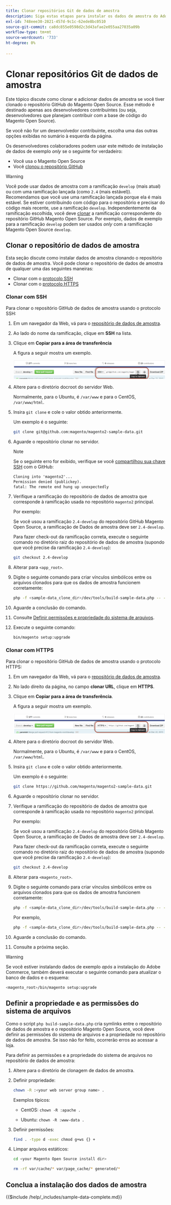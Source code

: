 ```yaml
---
title: Clonar repositórios Git de dados de amostra
description: Siga estas etapas para instalar os dados de amostra do Adobe Commerce clonando repositórios Git.
exl-id: 748eee30-2821-457d-9c1c-62ede8bc0510
source-git-commit: ca8dc855e0598d2c3d43afae2e055aa27035a09b
workflow-type: tm+mt
source-wordcount: '733'
ht-degree: 0%

---
```


# Clonar repositórios Git de dados de amostra

Este tópico discute como clonar e adicionar dados de amostra se você tiver clonado o repositório GitHub do Magento Open Source. Esse método é destinado apenas aos desenvolvedores contribuintes (ou seja, desenvolvedores que planejam contribuir com a base de código do Magento Open Source).

Se você não for um desenvolvedor contribuinte, escolha uma das outras opções exibidas no sumário à esquerda da página.

Os desenvolvedores colaboradores podem usar este método de instalação de dados de exemplo *only* se o seguinte for verdadeiro:

* Você usa o Magento Open Source
* Você [clonou o repositório GitHub](https://developer.adobe.com/commerce/contributor/guides/install/clone-repository/)

>[!WARNING]
>
>Você pode usar dados de amostra com a ramificação `develop` (mais atual) ou com uma ramificação lançada (como `2.4` (mais estável)). Recomendamos que você use uma ramificação lançada porque ela é mais estável. Se estiver contribuindo com código para o repositório e precisar do código mais recente, use a ramificação `develop`. Independentemente da ramificação escolhida, você deve [clonar](https://developer.adobe.com/commerce/contributor/guides/install/clone-repository/) a ramificação correspondente do repositório GitHub Magento Open Source. Por exemplo, dados de exemplo para a ramificação `develop` podem ser usados *only* com a ramificação Magento Open Source `develop`.

## Clonar o repositório de dados de amostra

Esta seção discute como instalar dados de amostra clonando o repositório de dados de amostra. Você pode clonar o repositório de dados de amostra de qualquer uma das seguintes maneiras:

* Clonar com o [protocolo SSH](#clone-with-ssh)
* Clonar com o [protocolo HTTPS](#clone-with-https)

### Clonar com SSH

Para clonar o repositório GitHub de dados de amostra usando o protocolo SSH:

1. Em um navegador da Web, vá para o [repositório de dados de amostra](https://github.com/magento/magento2-sample-data).
1. Ao lado do nome da ramificação, clique em **SSH** na lista.
1. Clique em **Copiar para a área de transferência**

   A figura a seguir mostra um exemplo.

   ![Clonar o repositório GitHub usando SSH](../../assets/installation/install_mage2_clone-ssh.png)

1. Altere para o diretório docroot do servidor Web.

   Normalmente, para o Ubuntu, é `/var/www` e para o CentOS, `/var/www/html`.

1. Insira `git clone` e cole o valor obtido anteriormente.

   Um exemplo é o seguinte:

   ```bash
   git clone git@github.com:magento/magento2-sample-data.git
   ```

1. Aguarde o repositório clonar no servidor.

   >[!NOTE]
   >
   >Se o seguinte erro for exibido, verifique se você [compartilhou sua chave SSH](https://docs.github.com/articles/generating-ssh-keys/) com o GitHub:<br>

   ```
   Cloning into 'magento2'...
   Permission denied (publickey).
   fatal: The remote end hung up unexpectedly
   ```

1. Verifique a ramificação do repositório de dados de amostra que corresponde à ramificação usada no repositório `magento2` principal.

   Por exemplo:

   Se você usou a ramificação `2.4-develop` do repositório GitHub Magento Open Source, a ramificação de Dados de amostra deve ser `2.4-develop`.

   Para fazer check-out da ramificação correta, execute o seguinte comando no diretório raiz do repositório de dados de amostra (supondo que você precise da ramificação `2.4-develop`):

   ```bash
   git checkout 2.4-develop
   ```

1. Alterar para `<app_root>`.
1. Digite o seguinte comando para criar vínculos simbólicos entre os arquivos clonados para que os dados de amostra funcionem corretamente:

   ```bash
   php -f <sample-data_clone_dir>/dev/tools/build-sample-data.php -- --ce-source="<path_to_your_magento_instance>"
   ```

1. Aguarde a conclusão do comando.

1. Consulte [Definir permissões e propriedade do sistema de arquivos](#set-file-system-ownership-and-permissions).

1. Execute o seguinte comando:

   ```bash
   bin/magento setup:upgrade
   ```

### Clonar com HTTPS

Para clonar o repositório GitHub de dados de amostra usando o protocolo HTTPS:

1. Em um navegador da Web, vá para o [repositório de dados de amostra](https://github.com/magento/magento2-sample-data).
1. No lado direito da página, no campo **clonar URL**, clique em **HTTPS**.
1. Clique em **Copiar para a área de transferência**.

   A figura a seguir mostra um exemplo.

   ![Clonar o repositório GitHub usando HTTPS](../../assets/installation/install_mage2_clone-https.png)

1. Altere para o diretório docroot do servidor Web.

   Normalmente, para o Ubuntu, é `/var/www` e para o CentOS, `/var/www/html`.

1. Insira `git clone` e cole o valor obtido anteriormente.

   Um exemplo é o seguinte:

   ```bash
   git clone https://github.com/magento/magento2-sample-data.git
   ```

1. Aguarde o repositório clonar no servidor.
1. Verifique a ramificação do repositório de dados de amostra que corresponde à ramificação usada no repositório `magento2` principal.

   Por exemplo:

   Se você usou a ramificação `2.4-develop` do repositório GitHub Magento Open Source, a ramificação de Dados de amostra deve ser `2.4-develop`.

   Para fazer check-out da ramificação correta, execute o seguinte comando no diretório raiz do repositório de dados de amostra (supondo que você precise da ramificação `2.4-develop`):

   ```bash
   git checkout 2.4-develop
   ```

1. Alterar para `<magento_root>`.
1. Digite o seguinte comando para criar vínculos simbólicos entre os arquivos clonados para que os dados de amostra funcionem corretamente:

   ```bash
   php -f <sample-data_clone_dir>/dev/tools/build-sample-data.php -- --ce-source="<path_to_your_magento_instance>"
   ```

   Por exemplo,

   ```bash
   php -f <sample-data_clone_dir>/dev/tools/build-sample-data.php -- --ce-source="/var/www/magento2"
   ```

1. Aguarde a conclusão do comando.
1. Consulte a próxima seção.

>[!WARNING]
>
>Se você estiver instalando dados de exemplo *após* a instalação do Adobe Commerce, também deverá executar o seguinte comando para atualizar o banco de dados e o esquema:
>
>```bash
><magento_root>/bin/magento setup:upgrade
>```

## Definir a propriedade e as permissões do sistema de arquivos

Como o script `php build-sample-data.php` cria symlinks entre o repositório de dados de amostra e o repositório Magento Open Source, você deve definir as permissões do sistema de arquivos e a propriedade no repositório de dados de amostra. Se isso não for feito, ocorrerão erros ao acessar a loja.

Para definir as permissões e a propriedade do sistema de arquivos no repositório de dados de amostra:

1. Altere para o diretório de clonagem de dados de amostra.
1. Definir propriedade:

   ```bash
   chown -R :<your web server group name> .
   ```

   Exemplos típicos:

   * CentOS: `chown -R :apache .`

   * Ubuntu: `chown -R :www-data .`

1. Definir permissões:

   ```bash
   find . -type d -exec chmod g+ws {} +
   ```

1. Limpar arquivos estáticos:

   ```bash
   cd <your Magento Open Source install dir>
   ```

   ```bash
   rm -rf var/cache/* var/page_cache/* generated/*
   ```

## Conclua a instalação dos dados de amostra

{{$include /help/_includes/sample-data-complete.md}}
